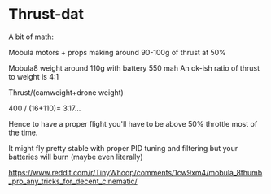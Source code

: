 
# Thrust-dat

A bit of math:

Mobula motors + props making around 90-100g of thrust at 50%

Mobula8 weight around 110g with battery 550 mah An ok-ish ratio of thrust to weight is 4:1

Thrust/(camweight+drone weight)

400 / (16+110)= 3.17...

Hence to have a proper flight you'll have to be above 50% throttle most of the time.

It might fly pretty stable with proper PID tuning and filtering but your batteries will burn (maybe even literally)

https://www.reddit.com/r/TinyWhoop/comments/1cw9xm4/mobula_8thumb_pro_any_tricks_for_decent_cinematic/
